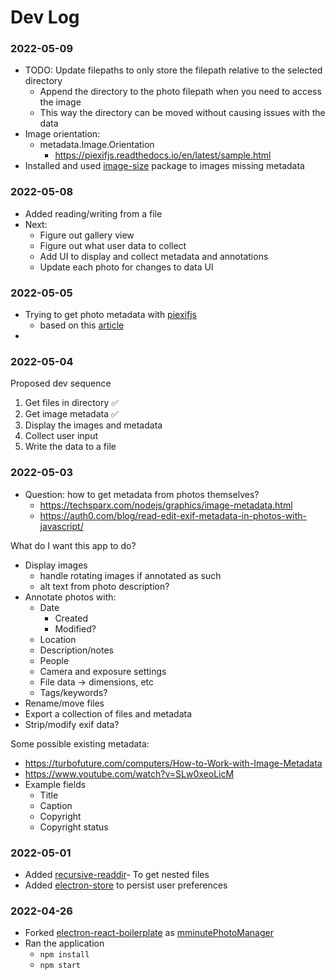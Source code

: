 # Dev Log

### 2022-05-09
- TODO: Update filepaths to only store the filepath relative to the selected directory
  - Append the directory to the photo filepath when you need to access the image
  - This way the directory can be moved without causing issues with the data
- Image orientation:
  - metadata.Image.Orientation
    - https://piexifjs.readthedocs.io/en/latest/sample.html
- Installed and used [image-size](https://www.npmjs.com/package/image-size) package to images missing metadata

### 2022-05-08
- Added reading/writing from a file
- Next:
  - Figure out gallery view
  - Figure out what user data to collect
  - Add UI to display and collect metadata and annotations
  - Update each photo for changes to data UI
### 2022-05-05
- Trying to get photo metadata with [piexifjs](https://github.com/hMatoba/piexifjs)
  - based on this [article](https://auth0.com/blog/read-edit-exif-metadata-in-photos-with-javascript/#The--Piexifjs--Library)
- 

### 2022-05-04
Proposed dev sequence
1. Get files in directory ✅
2. Get image metadata ✅
3. Display the images and metadata
4. Collect user input
5. Write the data to a file
### 2022-05-03
- Question: how to get metadata from photos themselves?
  - https://techsparx.com/nodejs/graphics/image-metadata.html
  - https://auth0.com/blog/read-edit-exif-metadata-in-photos-with-javascript/


What do I want this app to do?
- Display images
  - handle rotating images if annotated as such
  - alt text from photo description?
- Annotate photos with:
  - Date
    - Created
    - Modified?
  - Location
  - Description/notes
  - People
  - Camera and exposure settings
  - File data -> dimensions, etc
  - Tags/keywords?
- Rename/move files
- Export a collection of files and metadata
- Strip/modify exif data?

Some possible existing metadata:
- https://turbofuture.com/computers/How-to-Work-with-Image-Metadata
- https://www.youtube.com/watch?v=SLw0xeoLicM
- Example fields
  - Title
  - Caption
  - Copyright
  - Copyright status

### 2022-05-01
- Added [recursive-readdir](https://www.npmjs.com/package/recursive-readdir)- To get nested files
- Added [electron-store](https://www.npmjs.com/package/electron-store) to persist user preferences

### 2022-04-26
- Forked [electron-react-boilerplate](https://github.com/electron-react-boilerplate/electron-react-boilerplate) as [mminutePhotoManager](https://github.com/mminute/mminutePhotoManager)
- Ran the application
  - `npm install`
  - `npm start`
